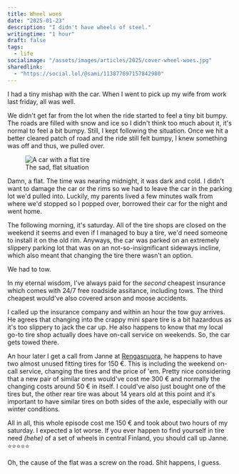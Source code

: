```yaml
---
title: Wheel woes
date: "2025-01-23"
description: "I didn't have wheels of steel."
writingtime: "1 hour"
draft: false
tags:
  - life
socialimage: "/assets/images/articles/2025/cover-wheel-woes.jpg"
sharedlink: 
  - "https://social.lol/@sami/113877697157842980"
---
```


I had a tiny mishap with the car. When I went to pick up my wife from work last friday, all was well. 

We didn't get far from the lot when the ride started to feel a tiny bit bumpy. The roads are filled with snow and ice so I didn't think too much about it, it's normal to feel a bit bumpy. Still, I kept following the situation. Once we hit a better cleared patch of road and the ride still felt bumpy, I knew something was off and thus, we pulled over.

<figure class="mb-xl">
  <img src="/assets/images/articles/2025/tire.webp" alt="A car with a flat tire" title="Screenshot of Github's UI with the fork-button hilighted" />
  <figcaption>The sad, flat situation</figcaption>
</figure>

Damn, a flat. The time was nearing midnight, it was dark and cold. I didn't want to damage the car or the rims so we had to leave the car in the parking lot we'd pulled into. Luckily, my parents lived a few minutes walk from where we'd stopped so I popped over, borrowed their car for the night and went home.

The following morning, it's saturday. All of the tire shops are closed on the weekend it seems and even if I managed to buy a tire, we'd need someone to install it on the old rim. Anyways, the car was parked on an extremely slippery parking lot that was on an not-so-insignificant sideways incline, which also meant that changing the tire there wasn't an option. 

We had to tow.

In my eternal wisdom, I've always paid for the _second_ cheapest insurance which comes with 24/7 free roadside assitance, including tows. The third cheapest would've also covered arson and moose accidents.

I called up the insurance company and within an hour the tow guy arrives. He agrees that changing into the crappy mini spare tire is a bit hazardous as it's too slippery to jack the car up. He also happens to know that my local go-to tire shop actually does have on-call service on weekends. So, the car gets towed there.

An hour later I get a call from Janne at [Rengasnuora](https://rengasnuora.fi), he happens to have two almost unused fitting tires for 150 €. This is including the weekend on-call service, changing the tires and the price of 'em. Pretty nice considering that a new pair of similar ones would've cost me 300 € and normally the changing costs around 50 € in itself. I could've also just bought one of the tires but, the other rear tire was about 14 years old at this point and it's important to have similar tires on both sides of the axle, especially with our winter conditions.

All in all, this whole episode cost me 150 € and took about two hours of my saturday. I expected a lot worse. If you ever happen to find yourself in tire need _(hehe)_ of a set of wheels in central Finland, you should call up Janne. ⭐⭐⭐⭐⭐

Oh, the cause of the flat was a screw on the road. Shit happens, I guess.